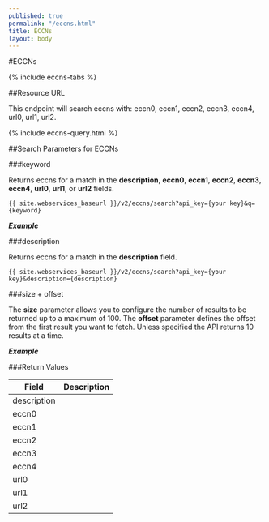 ```yaml
---
published: true
permalink: "/eccns.html"
title: ECCNs
layout: body
---
```


#ECCNs

{% include eccns-tabs %}

##Resource URL

This endpoint will search eccns with: eccn0, eccn1, eccn2, eccn3, eccn4, url0, url1, url2.

{% include eccns-query.html %}

##Search Parameters for ECCNs

###keyword

Returns eccns for a match in the **description**, **eccn0**, **eccn1**, **eccn2**, **eccn3**, **eccn4**, **url0**, **url1**, or **url2** fields.

    {{ site.webservices_baseurl }}/v2/eccns/search?api_key={your key}&q={keyword}

**_Example_**

###description

Returns eccns for a match in the **description** field.

    {{ site.webservices_baseurl }}/v2/eccns/search?api_key={your key}&description={description}
    
###size + offset

The **size** parameter allows you to configure the number of results to be returned up to a maximum of 100. The **offset** parameter defines the offset from the first result you want to fetch. Unless specified the API returns 10 results at a time.

**_Example_**


###Return Values

| Field           | Description                                                     |
| --------------- | --------------------------------------------------------------- |
| description
| eccn0
| eccn1
| eccn2
| eccn3
| eccn4
| url0
| url1
| url2

